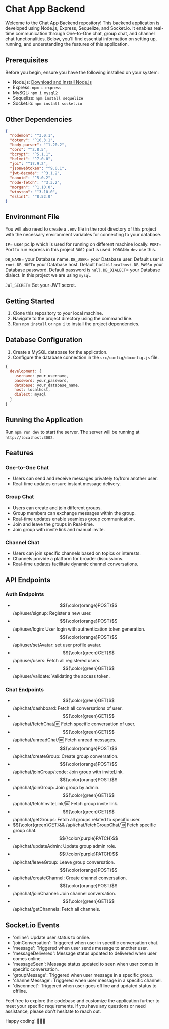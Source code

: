 # Chat App Backend

Welcome to the Chat App Backend repository! This backend application is developed using Node.js, Express, Sequelize, and Socket.io. It enables real-time communication through One-to-One chat, group chat, and channel chat functionalities. Below, you'll find essential information on setting up, running, and understanding the features of this application.

## Prerequisites

Before you begin, ensure you have the following installed on your system:

- Node.js: [Download and Install Node.js](https://nodejs.org/en/download)
- Express: `npm i express`
- MySQL: `npm i mysql2`
- Sequelize: `npm install sequelize`
- Socket.io: `npm install socket.io`

## Other Dependencies

```json
{
  "nodemon": "^3.0.1",
  "dotenv": "^16.3.1",
  "body-parser": "^1.20.2",
  "cors": "^2.8.5",
  "bcrypt": "^5.1.1",
  "helmet": "^7.0.0",
  "joi": "^17.9.2",
  "jsonwebtoken": "^9.0.1",
  "jwt-decode": "^3.1.2",
  "nanoid": "^5.0.2",
  "node-fetch": "^3.3.2",
  "morgan": "^1.10.0",
  "winston": "^3.10.0",
  "eslint": "^8.52.0"
}
```

## Environment File

You will also need to create a `.env` file in the root directory of this project with the necessary environment variables for connecting to your database.

`IP`= user pc Ip which is used for running on different machine locally.
`PORT`= Port to run express in this project `3002` port is used.
`MORGAN`= `dev` use this.

`DB_NAME`= your Database name.
`DB_USER`= your Database user. Default user is `root`.
`DB_HOST`= your Database host. Default host is `localhost`.
`DB_PASS`= your Database password. Default password is `null`.
`DB_DIALECT`= your Database dialect. In this project we are using `mysql`.

`JWT_SECRET`= Set your JWT secret.

## Getting Started

1. Clone this repository to your local machine.
2. Navigate to the project directory using the command line.
3. Run `npm install` or `npm i` to install the project dependencies.

## Database Configuration

1. Create a MySQL database for the application.
2. Configure the database connection in the `src/config/dbconfig.js` file.

```js
{
  development: {
    username: your_username,
    password: your_password,
    database: your_database_name,
    host: localhost,
    dialect: mysql
  }
}
```

## Running the Application

Run `npm run dev` to start the server.
The server will be running at `http://localhost:3002`.

## Features

### One-to-One Chat

- Users can send and receive messages privately to/from another user.
- Real-time updates ensure instant message delivery.

### Group Chat

- Users can create and join different groups.
- Group members can exchange messages within the group.
- Real-time updates enable seamless group communication.
- Join and leave the groups in Real-time.
- Join group with invite link and manual invite.

### Channel Chat

- Users can join specific channels based on topics or interests.
- Channels provide a platform for broader discussions.
- Real-time updates facilitate dynamic channel conversations.

## API Endpoints

### Auth Endpoints

- $${\color{orange}POST}$$ /api/user/signup: Register a new user.
- $${\color{orange}POST}$$ /api/user/login: User login with authentication token generation.
- $${\color{orange}POST}$$ /api/user/setAvatar: set user profile avatar.
- $${\color{green}GET}$$ /api/user/users: Fetch all registered users.
- $${\color{green}GET}$$ /api/user/validate: Validating the access token.

### Chat Endpoints

- $${\color{green}GET}$$ /api/chat/dashboard: Fetch all conversations of user.
- $${\color{green}GET}$$ /api/chat/fetchChat/:id: Fetch specific conversation of user.
- $${\color{green}GET}$$ /api/chat/unreadChat/:id: Fetch unread messages.
- $${\color{orange}POST}$$ /api/chat/createGroup: Create group conversation.
- $${\color{orange}POST}$$ /api/chat/joinGroup/:code: Join group with inviteLink.
- $${\color{orange}POST}$$ /api/chat/joinGroup: Join group by admin.
- $${\color{green}GET}$$ /api/chat/fetchInviteLink/:id: Fetch group invite link.
- $${\color{green}GET}$$ /api/chat/getGroups: Fetch all groups related to specific user.
- $${\color{green}GET}&& /api/chat/fetchGroupChat/:id: Fetch specific group chat.
- $${\color{purple}PATCH}$$ /api/chat/updateAdmin: Update group admin role.
- $${\color{purple}PATCH}$$ /api/chat/leaveGroup: Leave group conversation.
- $${\color{orange}POST}$$ /api/chat/createChannel: Create channel conversation.
- $${\color{orange}POST}$$ /api/chat/joinChannel: Join channel conversation.
- $${\color{green}GET}$$ /api/chat/getChannels: Fetch all channels.

## Socket.io Events

- 'online': Update user status to online.
- 'joinConversation': Triggered when user in specific conversation chat.
- 'message': Triggered when user sends message to another user.
- 'messageDelivered': Message status updated to delivered when user comes online.
- 'messageSeen': Message status updated to seen when user comes in specific conversation.
- 'groupMessage': Triggered when user message in a specific group.
- 'channelMessage': Triggered when user message in a specific channel.
- 'disconnect': Triggered when user goes offline and updated status to offline.

Feel free to explore the codebase and customize the application further to meet your specific requirements. If you have any questions or need assistance, please don't hesitate to reach out.

Happy coding! 👨🏻‍💻
